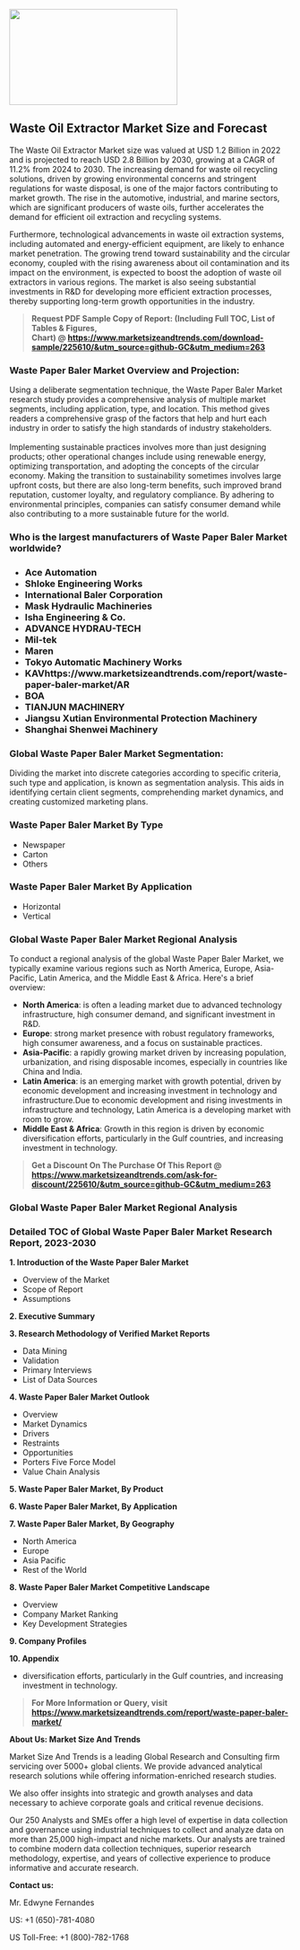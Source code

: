 <p><img class="alignnone size-medium wp-image-20088" src="https://ffe5etoiles.com/wp-content/uploads/2024/12/MST1-300x171.png" alt="" width="300" height="171" /></p><h2>Waste Oil Extractor Market Size and Forecast</h2><p>The Waste Oil Extractor Market size was valued at USD 1.2 Billion in 2022 and is projected to reach USD 2.8 Billion by 2030, growing at a CAGR of 11.2% from 2024 to 2030. The increasing demand for waste oil recycling solutions, driven by growing environmental concerns and stringent regulations for waste disposal, is one of the major factors contributing to market growth. The rise in the automotive, industrial, and marine sectors, which are significant producers of waste oils, further accelerates the demand for efficient oil extraction and recycling systems.</p><p>Furthermore, technological advancements in waste oil extraction systems, including automated and energy-efficient equipment, are likely to enhance market penetration. The growing trend toward sustainability and the circular economy, coupled with the rising awareness about oil contamination and its impact on the environment, is expected to boost the adoption of waste oil extractors in various regions. The market is also seeing substantial investments in R&D for developing more efficient extraction processes, thereby supporting long-term growth opportunities in the industry.</p></p><blockquote id="" class=""><strong>Request PDF Sample Copy of Report: (Including Full TOC, List of Tables &amp; Figures, Chart)&nbsp;@&nbsp;<strong><a href="https://www.marketsizeandtrends.com/download-sample/225610/&utm_source=github-GC&utm_medium=263" target="_blank">https://www.marketsizeandtrends.com/download-sample/225610/&utm_source=github-GC&utm_medium=263</a></strong></strong></blockquote><h3 id="" class="">Waste Paper Baler Market&nbsp;Overview and Projection:</h3><p id="" class="">Using a deliberate segmentation technique, the Waste Paper Baler Market research study provides a comprehensive analysis of multiple market segments, including application, type, and location. This method gives readers a comprehensive grasp of the factors that help and hurt each industry in order to satisfy the high standards of industry stakeholders. <br /> <br />Implementing sustainable practices involves more than just designing products; other operational changes include using renewable energy, optimizing transportation, and adopting the concepts of the circular economy. Making the transition to sustainability sometimes involves large upfront costs, but there are also long-term benefits, such improved brand reputation, customer loyalty, and regulatory compliance. By adhering to environmental principles, companies can satisfy consumer demand while also contributing to a more sustainable future for the world.</p><h3 id="" class="">Who is the largest manufacturers of&nbsp;Waste Paper Baler Market worldwide?</h3><h3 class=""><p><ul><li>Ace Automation </li><li> Shloke Engineering Works </li><li> International Baler Corporation </li><li> Mask Hydraulic Machineries </li><li> Isha Engineering & Co. </li><li> ADVANCE HYDRAU-TECH </li><li> Mil-tek </li><li> Maren </li><li> Tokyo Automatic Machinery Works </li><li> KAVhttps://www.marketsizeandtrends.com/report/waste-paper-baler-market/AR </li><li> BOA </li><li> TIANJUN MACHINERY </li><li> Jiangsu Xutian Environmental Protection Machinery </li><li> Shanghai Shenwei Machinery</li></ul></p></h3><h3 id="" class="">Global&nbsp;Waste Paper Baler Market Segmentation:</h3><p id="" class="">Dividing the market into discrete categories according to specific criteria, such type and application, is known as segmentation analysis. This aids in identifying certain client segments, comprehending market dynamics, and creating customized marketing plans.</p><h3 id="" class="">Waste Paper Baler Market&nbsp;By Type</h3><p><p><ul><li>Newspaper</li><li> Carton</li><li> Others</p></li></ul></p></p><h3 id="" class="">Waste Paper Baler Market&nbsp;By Application</h3><p class=""><p><ul><li>Horizontal</li><li> Vertical</li></ul></p></p><h3 id="" class="">Global Waste Paper Baler Market Regional Analysis</h3><p id="" class="">To conduct a regional analysis of the global Waste Paper Baler Market, we typically examine various regions such as North America, Europe, Asia-Pacific, Latin America, and the Middle East &amp; Africa. Here's a brief overview:</p><ul><li><strong>North America</strong>: is often a leading market due to advanced technology infrastructure, high consumer demand, and significant investment in R&amp;D.</li><li><strong>Europe</strong>: strong market presence with robust regulatory frameworks, high consumer awareness, and a focus on sustainable practices.</li><li><strong>Asia-Pacific</strong>: a rapidly growing market driven by increasing population, urbanization, and rising disposable incomes, especially in countries like China and India.</li><li><strong>Latin America</strong>: is an emerging market with growth potential, driven by economic development and increasing investment in technology and infrastructure.Due to economic development and rising investments in infrastructure and technology, Latin America is a developing market with room to grow.</li><li><strong>Middle East &amp; Africa</strong>: Growth in this region is driven by economic diversification efforts, particularly in the Gulf countries, and increasing investment in technology.</li></ul><blockquote id="" class=""><strong>Get a Discount On The Purchase Of This Report @ <strong><a href="https://www.marketsizeandtrends.com/ask-for-discount/225610/&utm_source=github-GC&utm_medium=263" target="_blank">https://www.marketsizeandtrends.com/ask-for-discount/225610/&utm_source=github-GC&utm_medium=263</a></strong></strong></blockquote><h3 id="" class="">Global Waste Paper Baler Market Regional Analysis</h3><h3 id="" class="">Detailed TOC of Global Waste Paper Baler Market Research Report, 2023-2030</h3><p id="" class=""><strong>1. Introduction of the Waste Paper Baler Market</strong></p><ul><li>Overview of the Market</li><li>Scope of Report</li><li>Assumptions</li></ul><p id="" class=""><strong>2. Executive Summary</strong></p><p id="" class=""><strong>3. Research Methodology of Verified Market Reports</strong></p><ul><li>Data Mining</li><li>Validation</li><li>Primary Interviews</li><li>List of Data Sources</li></ul><p id="" class=""><strong>4. Waste Paper Baler Market Outlook</strong></p><ul><li>Overview</li><li>Market Dynamics</li><li>Drivers</li><li>Restraints</li><li>Opportunities</li><li>Porters Five Force Model</li><li>Value Chain Analysis</li></ul><p id="" class=""><strong>5. Waste Paper Baler Market, By Product</strong></p><p id="" class=""><strong>6. Waste Paper Baler Market, By Application</strong></p><p id="" class=""><strong>7. Waste Paper Baler Market, By Geography</strong></p><ul><li>North America</li><li>Europe</li><li>Asia Pacific</li><li>Rest of the World</li></ul><p id="" class=""><strong>8. Waste Paper Baler Market Competitive Landscape</strong></p><ul><li>Overview</li><li>Company Market Ranking</li><li>Key Development Strategies</li></ul><p id="" class=""><strong>9. Company Profiles</strong></p><p id="" class=""><strong>10. Appendix</strong></p><ul><li>diversification efforts, particularly in the Gulf countries, and increasing investment in technology.</li></ul><blockquote id="" class=""><strong>For More Information or Query, visit <strong><strong><a href="https://www.marketsizeandtrends.com/report/waste-paper-baler-market/" target="_blank">https://www.marketsizeandtrends.com/report/waste-paper-baler-market/</a></strong></strong></strong></blockquote><p id="" class=""><strong>About Us: Market Size And Trends</strong></p><p id="" class="">Market Size And Trends is a leading Global Research and Consulting firm servicing over 5000+ global clients. We provide advanced analytical research solutions while offering information-enriched research studies.</p><p id="" class="">We also offer insights into strategic and growth analyses and data necessary to achieve corporate goals and critical revenue decisions.</p><p id="" class="">Our 250 Analysts and SMEs offer a high level of expertise in data collection and governance using industrial techniques to collect and analyze data on more than 25,000 high-impact and niche markets. Our analysts are trained to combine modern data collection techniques, superior research methodology, expertise, and years of collective experience to produce informative and accurate research.</p><p id="" class=""><strong>Contact us:</strong></p><p id="" class="">Mr. Edwyne Fernandes</p><p id="" class="">US: +1 (650)-781-4080</p><p id="" class="">US Toll-Free: +1 (800)-782-1768</p>

